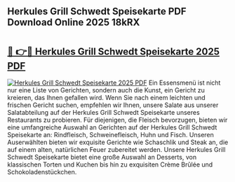 ## Herkules Grill Schwedt Speisekarte PDF Download Online 2025 18kRX

# <h2><a href="http://gca9cy5.nevu.top/?p=Herkules+Grill+Schwedt+Speisekarte">🔗 👉🔴 Herkules Grill Schwedt Speisekarte 2025 PDF</a></h2>

[![Herkules Grill Schwedt Speisekarte 2025 PDF](https://i.imgur.com/dBaPXMq.png)](http://gca9cy5.nevu.top/?p=Herkules+Grill+Schwedt+Speisekarte)
Ein Essensmenü ist nicht nur eine Liste von Gerichten, sondern auch die Kunst, ein Gericht zu kreieren, das Ihnen gefallen wird. Wenn Sie nach einem leichten und frischen Gericht suchen, empfehlen wir Ihnen, unsere Salate aus unserer Salatabteilung auf der Herkules Grill Schwedt Speisekarte unseres Restaurants zu probieren. Für diejenigen, die Fleisch bevorzugen, bieten wir eine umfangreiche Auswahl an Gerichten auf der Herkules Grill Schwedt Speisekarte an: Rindfleisch, Schweinefleisch, Huhn und Fisch. Unseren Auserwählten bieten wir exquisite Gerichte wie Schaschlik und Steak an, die auf einem alten, natürlichen Feuer zubereitet werden. Unsere Herkules Grill Schwedt Speisekarte bietet eine große Auswahl an Desserts, von klassischen Torten und Kuchen bis hin zu exquisiten Crème Brûlée und Schokoladenstückchen.
